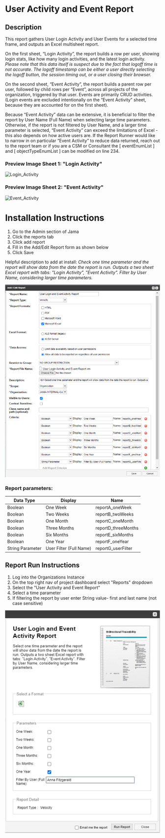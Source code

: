 <h1>User Activity and Event Report</h1>
<h2>Description</h2>
<p>This report gathers User Login Activity and User Events for a selected time frame, and outputs an Excel multisheet report.

On the first sheet, “Login Activity”, the report builds a row per user, showing login stats, like how many login activities, and the latest login activity.
  *Please note that this data itself is suspect due to the fact that logoff time is not accurate. The logoff timestamp can be either a user directly selecting the logoff button, the session timing out, or a user closing their browser.*

On the second sheet, “Event Activity”, the report builds a parent row per user, followed by child rows per “Event”, across all projects of the organization, triggered by that user.
Events are primarily CRUD activities. (Login events are excluded intentionally on the “Event Activity” sheet, because they are accounted for on the first sheet).

Because “Event Activity” data can be extensive, it is beneficial to filter the report by User Name (Full Name) when selecting large time parameters. 
Otherwise, if the report is not filtered by User Name, and a larger time parameter is selected, “Event Activity” can exceed the limitations of Excel - this also depends on how active users are. 
If the Report Runner would like to narrow in on particular “Event Activity” to reduce data returned, reach out to the report team or if you are a CSM or Consultant the [ eventEnumList ] and [ objectTypeEnumList ] can be modified on line 234.
</p>

<h3>Preview Image Sheet 1: "Login Activity"</h3>

![Login_Activity](https://user-images.githubusercontent.com/99203913/210880285-92768c46-3f53-4273-bcc3-c34da68de390.png)


<h3>Preview Image Sheet 2: "Event Activity"</h3>

![Event_Activity](https://user-images.githubusercontent.com/99203913/210880319-07126b08-0368-44d8-ab17-bdaf8b6eb950.png)

<h1>Installation Instructions</h1>
<ol>
  <li>Go to the Admin section of Jama</li>
  <li>Click the reports tab</li>
  <li>Click add report</li>
  <li>Fill in the Add/Edit Report form as shown below</li>
  <li>Click Save</li>
</ol>
<p>Helpful description to add at install: <em>Check one time parameter and the report will show data from the date the report is run. Outputs a two sheet Excel report with tabs: "Login Activity", "Event Activity". Filter by User Name, considering larger time parameters.</em></p>

![InstallReport png](https://github.com/jamasoftware-ps/Community-Reports/blob/eeb5e1fc1a7cc504dd3f9a0a8a1f0aa431349e78/Login%20Usage%20Reports/User%20Activity%20and%20Event%20Report/InstallReport.png)

<h3>Report parameters:</h3>

|Data Type|Display|Name|
|----------|---------|--------|
|Boolean|One Week| reportA_oneWeek|
|Boolean| Two Weeks| reportB_twoWeeks|
|Boolean| One Month| reportC_oneMonth|
|Boolean| Three Months| reportD_threeMonths|
|Boolean| Six Months| reportE_sixMonths|
|Boolean| One Year| reportF_oneYear|
|String Parameter| User Filter (Full Name)|reportG_userFilter|

 <h2>Report Run Instructions</h2>
 <ol>
  <li>Log into the Organizations Instance</li>
  <li>On the top right nav of project dashboard select "Reports" dropdown</li>
  <li>Select the "User Activity and Event Report"</li>
  <li>Select a time parameter</li>
  <li>If filtering the report by user enter String value- first and last name (not case sensitive)</li>
 </ol>
 
 ![RunReport png](https://github.com/jamasoftware-ps/Community-Reports/blob/eeb5e1fc1a7cc504dd3f9a0a8a1f0aa431349e78/Login%20Usage%20Reports/User%20Activity%20and%20Event%20Report/RunReport.png)

 
  
